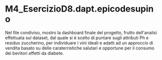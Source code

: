 # M4_EsercizioD8.dapt.epicodesupino
Nel file condiviso, mostro la dashboard finale del progetto, frutto dell'analisi effettuata sul dataset, dal quale si è scelto di puntare sugli attributi Ph e residuo zuccherino, per individuare i vini ideali e adatti ad un approccio di vendita basato su delle caraterristiche salutari e opportune per il consumo dei bevitori affetti da diabete.
